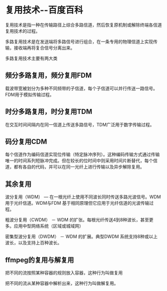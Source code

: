 # 复用技术--百度百科

复用技术是指一种在传输路径上综合多路信道，然后恢复原机制或解除终端各信道复用技术的过程。

多路复用技术是在发送端将多路信号进行组合，在一条专用的物理信道上实现传输，接收端再将复合信号分离出来。

多路复用技术主要有两大类

## 频分多路复用，频分复用FDM

载波带宽被划分为多种不同频带的子信道，每个子信道可以并行传送一路信号。FDM用于模拟传输过程。

## 时分多路复用，时分复用TDM

在交互时间间隔内在同一信道上传送多路信号，TDM广泛用于数字传输过程。



## 码分复用CDM

每个信道作为编码信道实现位传输（特定脉冲序列）。这种编码传输方式通过传输唯一的时间系列短脉冲完成。但在较长的位时间中则采用时间片断替代，每个信道，都有各自的代码，并可以在同一光纤上进行传输以及异步解除复用。



## 其余复用



波分复用（WDM） ― 在一根光纤上使用不同波长同时传送多路光波信号。WDM 用于光纤信道。WDM与FDM 基于相同原理但它应用于光纤信道的光波传输过程。

粗波分复用（CWDM） － WDM 的扩张。每根光纤传送4到8种波长，甚至更多。应用中型网络系统（区域或城域网）

密集型波分复用（DWDM） － WDM 的扩展。典型DWDM 系统支持8种或以上波长，以及支持上百种波长。



## ffmpeg的复用与解复用

把不同的流按照某种容器的规则放入容器，这种行为叫做复用

把不同的流从某种容器中解析出来，这种行为叫做解复用。























